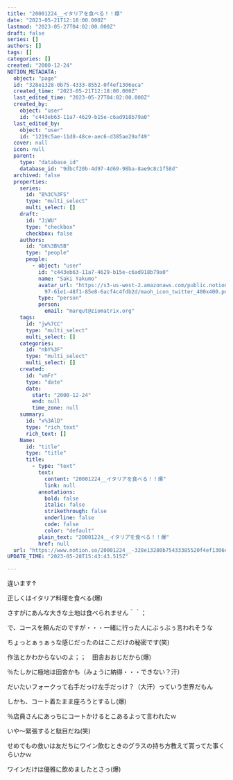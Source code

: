 ```yaml
---
title: "20001224__イタリアを食べる！！爆"
date: "2023-05-21T12:18:00.000Z"
lastmod: "2023-05-27T04:02:00.000Z"
draft: false
series: []
authors: []
tags: []
categories: []
created: "2000-12-24"
NOTION_METADATA:
  object: "page"
  id: "328e1328-0b75-4333-8552-0f4ef1306eca"
  created_time: "2023-05-21T12:18:00.000Z"
  last_edited_time: "2023-05-27T04:02:00.000Z"
  created_by:
    object: "user"
    id: "c443eb63-11a7-4629-b15e-c6ad918b79a0"
  last_edited_by:
    object: "user"
    id: "1219c5ae-11d8-48ce-aec6-d385ae29af49"
  cover: null
  icon: null
  parent:
    type: "database_id"
    database_id: "9dbcf20b-4d97-4d69-98ba-8ae9c8c1f58d"
  archived: false
  properties:
    series:
      id: "B%3C%3FS"
      type: "multi_select"
      multi_select: []
    draft:
      id: "JiWU"
      type: "checkbox"
      checkbox: false
    authors:
      id: "bK%3B%5B"
      type: "people"
      people:
        - object: "user"
          id: "c443eb63-11a7-4629-b15e-c6ad918b79a0"
          name: "Saki Yakumo"
          avatar_url: "https://s3-us-west-2.amazonaws.com/public.notion-static.com/3ad1c4\
            97-61e1-48f1-85e8-6acf4c4fdb2d/maoh_icon_twitter_400x400.png"
          type: "person"
          person:
            email: "marqut@ziomatrix.org"
    tags:
      id: "jw%7CC"
      type: "multi_select"
      multi_select: []
    categories:
      id: "nbY%3F"
      type: "multi_select"
      multi_select: []
    created:
      id: "vmFr"
      type: "date"
      date:
        start: "2000-12-24"
        end: null
        time_zone: null
    summary:
      id: "x%3AlD"
      type: "rich_text"
      rich_text: []
    Name:
      id: "title"
      type: "title"
      title:
        - type: "text"
          text:
            content: "20001224__イタリアを食べる！！爆"
            link: null
          annotations:
            bold: false
            italic: false
            strikethrough: false
            underline: false
            code: false
            color: "default"
          plain_text: "20001224__イタリアを食べる！！爆"
          href: null
  url: "https://www.notion.so/20001224__-328e13280b75433385520f4ef1306eca"
UPDATE_TIME: "2023-05-28T15:43:43.515Z"

---
```

<link rel="stylesheet" href="https://cdn.jsdelivr.net/npm/katex@0.16.2/dist/katex.min.css" integrity="sha384-bYdxxUwYipFNohQlHt0bjN/LCpueqWz13HufFEV1SUatKs1cm4L6fFgCi1jT643X" crossorigin="anonymous">


違います↑


正しくはイタリア料理を食べる(爆)


さすがにあんな大きな土地は食べられません＾＾；


で、コースを頼んだのですが・・・一緒に行った人にぶぅぶぅ言われそうな


ちょっとぁぅぁぅな感じだったのはここだけの秘密です(笑)


作法とかわからないのよ；；　田舎おおじだから(爆)


％たしかに極地は田舎かも（みょうに納得・・・できない？汗）


だいたいフォークって右手だっけ左手だっけ？（大汗）っていう世界だもん


しかも、コート着たまま座ろうとするし(爆)


％店員さんにあっちにコートかけるとこあるよって言われたｗ


いや～緊張すると駄目だね(笑)


せめてもの救いは友だちにワイン飲むときのグラスの持ち方教えて貰ってた事くらいかｗ


ワインだけは優雅に飲めましたとさっ(爆)

